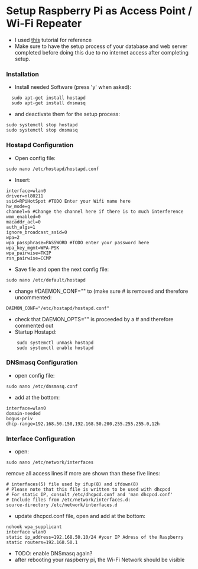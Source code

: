 # Setup Raspberry Pi as Access Point / Wi-Fi Repeater

- I used [this](https://www.raspberryconnect.com/projects/65-raspberrypi-hotspot-accesspoints/168-raspberry-pi-hotspot-access-point-dhcpcd-method) tutorial for reference
- Make sure to have the setup process of your database and web server completed before doing this due to no internet access after completing setup.
### Installation

- Install needed Software (press 'y' when asked):
```
  sudo apt-get install hostapd
  sudo apt-get install dnsmasq
```
- and deactivate them for the setup process:
```
sudo systemctl stop hostapd
sudo systemctl stop dnsmasq
```
### Hostapd Configuration
- Open config file:
```
sudo nano /etc/hostapd/hostapd.conf
```
- Insert:
```
interface=wlan0
driver=nl80211
ssid=RPiHotSpot #TODO Enter your Wifi name here
hw_mode=g
channel=6 #Change the channel here if there is to much interference
wmm_enabled=0
macaddr_acl=0
auth_algs=1
ignore_broadcast_ssid=0
wpa=2
wpa_passphrase=PASSWORD #TODO enter your password here
wpa_key_mgmt=WPA-PSK
wpa_pairwise=TKIP
rsn_pairwise=CCMP
```
- Save file and open the next config file:
```
sudo nano /etc/default/hostapd
```
- change #DAEMON_CONF="" to (make sure # is removed and therefore uncommented:
```
DAEMON_CONF="/etc/hostapd/hostapd.conf"
```
- check that DAEMON_OPTS="" is proceeded by a # and therefore commented out
- Startup Hostapd:
```
    sudo systemctl unmask hostapd
    sudo systemctl enable hostapd
```
### DNSmasq Configuration
- open config file:
```
sudo nano /etc/dnsmasq.conf
```
- add at the bottom:
```
interface=wlan0
domain-needed
bogus-priv
dhcp-range=192.168.50.150,192.168.50.200,255.255.255.0,12h
```
### Interface Configuration
- open:
```
sudo nano /etc/network/interfaces
```
remove all access lines if more are shown than these five lines:
```
# interfaces(5) file used by ifup(8) and ifdown(8)
# Please note that this file is written to be used with dhcpcd
# For static IP, consult /etc/dhcpcd.conf and 'man dhcpcd.conf'
# Include files from /etc/network/interfaces.d:
source-directory /etc/network/interfaces.d
```
- update dhcpcd.conf file, open and add at the bottom:
```
nohook wpa_supplicant
interface wlan0
static ip_address=192.168.50.10/24 #your IP Adress of the Raspberry 
static routers=192.168.50.1
```
- TODO: enable DNSmasq again?
- after rebooting your raspberry pi, the Wi-Fi Network should be visible 